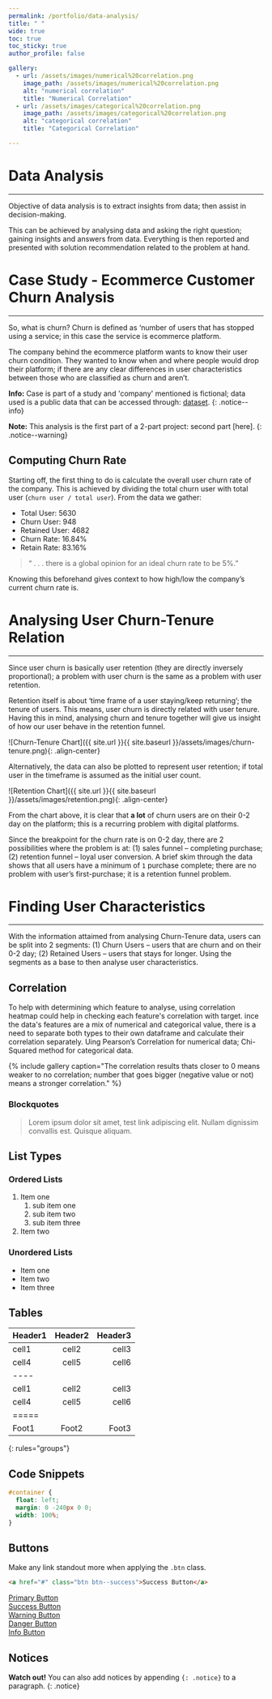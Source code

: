 ```yaml
---
permalink: /portfolio/data-analysis/
title: " "
wide: true
toc: true
toc_sticky: true
author_profile: false

gallery:
  - url: /assets/images/numerical%20correlation.png
    image_path: /assets/images/numerical%20correlation.png
    alt: "numerical correlation"
    title: "Numerical Correlation"
  - url: /assets/images/categorical%20correlation.png
    image_path: /assets/images/categorical%20correlation.png
    alt: "categorical correlation"
    title: "Categorical Correlation"

---
```

# Data Analysis
---
Objective of data analysis is to extract insights from data; then assist in decision-making. 

This can be achieved by analysing data and asking the right question; gaining insights and answers from data.  Everything is then reported and presented with solution recommendation related to the problem at hand.

# Case Study - Ecommerce Customer Churn Analysis
---
So, what is churn?
Churn is defined as ‘number of users that has stopped using a service; in this case the service is ecommerce platform. 

The company behind the ecommerce platform wants to know their user churn condition. They wanted to know when and where people would drop their platform; if there are any clear differences in user characteristics between those who are classified as churn and aren’t.

**Info:**
Case is part of a study and 'company' mentioned is fictional; data used is a public data that can be accessed through: [dataset](https://www.kaggle.com/ankitverma2010/ecommerce-customer-churn-analysis-and-prediction).
{: .notice--info}

**Note:**
This analysis is the first part of a 2-part project: second part [here].
{: .notice--warning}

## Computing Churn Rate
Starting off, the first thing to do is calculate the overall user churn rate of the company. This is achieved by dividing the total churn user with total user (`churn user / total user`). 
From the data we gather:
   - Total User: 5630
   - Churn User: 948
   - Retained User: 4682
   - Churn Rate: 16.84%
   - Retain Rate: 83.16%

> “ . . . there is a global opinion for an ideal churn rate to be 5%.”

Knowing this beforehand gives context to how high/low the company’s current churn rate is.

# Analysing User Churn-Tenure Relation
---
Since user churn is basically user retention (they are directly inversely proportional); a problem with user churn is the same as a problem with user retention. 

Retention itself is about ‘time frame of a user staying/keep returning’; the tenure of users. This means, user churn is directly related with user tenure. Having this in mind, analysing churn and tenure together will give us insight of how our user behave in the retention funnel. 

![Churn-Tenure Chart]({{ site.url }}{{ site.baseurl }}/assets/images/churn-tenure.png){: .align-center}

Alternatively, the data can also be plotted to represent user retention; if total user in the timeframe is assumed as the initial user count.

![Retention Chart]({{ site.url }}{{ site.baseurl }}/assets/images/retention.png){: .align-center}

From the chart above, it is clear that **a lot** of churn users are on their 0-2 day on the platform; this is a recurring problem with digital platforms. 

Since the breakpoint for the churn rate is on 0-2 day, there are 2 possibilities where the problem is at: (1) sales funnel – completing purchase; (2) retention funnel – loyal user conversion. A brief skim through the data shows that all users have a minimum of `1` purchase complete; there are no problem with user’s first-purchase; it is a retention funnel problem.


# Finding User Characteristics
---
With the information attaimed from analysing Churn-Tenure data, users can be split into 2 segments: (1) Churn Users – users that are churn and on their 0-2 day; (2) Retained Users – users that stays for longer. Using the segments as a base to then analyse user characteristics.

## **Correlation**
To help with determining which feature to analyse, using correlation heatmap could help in checking each feature's correlation with target. ince the data's features are a mix of numerical and categorical value, there is a need to separate both types to their own dataframe and calculate their correlation separately. Uing Pearson’s Correlation for numerical data; Chi-Squared method for categorical data.

{% include gallery caption="The correlation results thats closer to 0 means weaker to no correlation; number that goes bigger (negative value or not) means a stronger correlation." %}

### Blockquotes

> Lorem ipsum dolor sit amet, test link adipiscing elit. Nullam dignissim convallis est. Quisque aliquam.

## List Types

### Ordered Lists

1. Item one
   1. sub item one
   2. sub item two
   3. sub item three
2. Item two

### Unordered Lists

* Item one
* Item two
* Item three

## Tables

| Header1 | Header2 | Header3 |
|:--------|:-------:|--------:|
| cell1   | cell2   | cell3   |
| cell4   | cell5   | cell6   |
|----
| cell1   | cell2   | cell3   |
| cell4   | cell5   | cell6   |
|=====
| Foot1   | Foot2   | Foot3
{: rules="groups"}

## Code Snippets

```css
#container {
  float: left;
  margin: 0 -240px 0 0;
  width: 100%;
}
```

## Buttons

Make any link standout more when applying the `.btn` class.

```html
<a href="#" class="btn btn--success">Success Button</a>
```

<div markdown="0"><a href="#" class="btn">Primary Button</a></div>
<div markdown="0"><a href="#" class="btn btn--success">Success Button</a></div>
<div markdown="0"><a href="#" class="btn btn--warning">Warning Button</a></div>
<div markdown="0"><a href="#" class="btn btn--danger">Danger Button</a></div>
<div markdown="0"><a href="#" class="btn btn--info">Info Button</a></div>

## Notices

**Watch out!** You can also add notices by appending `{: .notice}` to a paragraph.
{: .notice}
